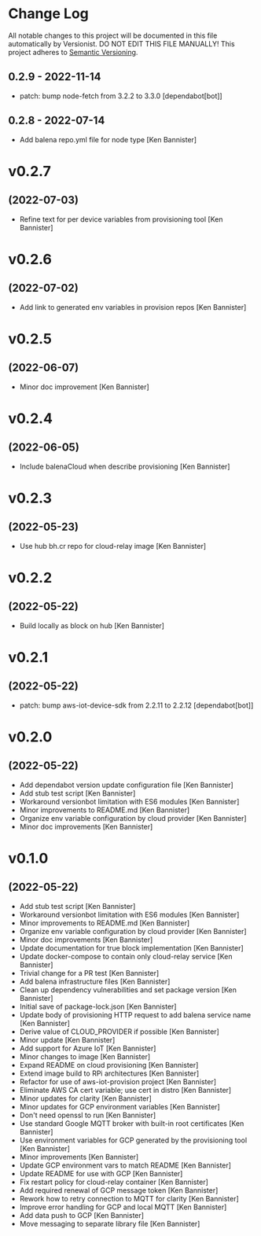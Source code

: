 # Change Log

All notable changes to this project will be documented in this file
automatically by Versionist. DO NOT EDIT THIS FILE MANUALLY!
This project adheres to [Semantic Versioning](http://semver.org/).

## 0.2.9 - 2022-11-14

* patch: bump node-fetch from 3.2.2 to 3.3.0 [dependabot[bot]]

## 0.2.8 - 2022-07-14

* Add balena repo.yml file for node type [Ken Bannister]

# v0.2.7
## (2022-07-03)

* Refine text for per device variables from provisioning tool [Ken Bannister]

# v0.2.6
## (2022-07-02)

* Add link to generated env variables in provision repos [Ken Bannister]

# v0.2.5
## (2022-06-07)

* Minor doc improvement [Ken Bannister]

# v0.2.4
## (2022-06-05)

* Include balenaCloud when describe provisioning [Ken Bannister]

# v0.2.3
## (2022-05-23)

* Use hub bh.cr repo for cloud-relay image [Ken Bannister]

# v0.2.2
## (2022-05-22)

* Build locally as block on hub [Ken Bannister]

# v0.2.1
## (2022-05-22)

* patch: bump aws-iot-device-sdk from 2.2.11 to 2.2.12 [dependabot[bot]]

# v0.2.0
## (2022-05-22)

* Add dependabot version update configuration file [Ken Bannister]
* Add stub test script [Ken Bannister]
* Workaround versionbot limitation with ES6 modules [Ken Bannister]
* Minor improvements to README.md [Ken Bannister]
* Organize env variable configuration by cloud provider [Ken Bannister]
* Minor doc improvements [Ken Bannister]

# v0.1.0
## (2022-05-22)

* Add stub test script [Ken Bannister]
* Workaround versionbot limitation with ES6 modules [Ken Bannister]
* Minor improvements to README.md [Ken Bannister]
* Organize env variable configuration by cloud provider [Ken Bannister]
* Minor doc improvements [Ken Bannister]
* Update documentation for true block implementation [Ken Bannister]
* Update docker-compose to contain only cloud-relay service [Ken Bannister]
* Trivial change for a PR test [Ken Bannister]
* Add balena infrastructure files [Ken Bannister]
* Clean up dependency vulnerabilities and set package version [Ken Bannister]
* Initial save of package-lock.json [Ken Bannister]
* Update body of provisioning HTTP request to add balena service name [Ken Bannister]
* Derive value of CLOUD_PROVIDER if possible [Ken Bannister]
* Minor update [Ken Bannister]
* Add support for Azure IoT [Ken Bannister]
* Minor changes to image [Ken Bannister]
* Expand README on cloud provisioning [Ken Bannister]
* Extend image build to RPi architectures [Ken Bannister]
* Refactor for use of aws-iot-provision project [Ken Bannister]
* Eliminate AWS CA cert variable; use cert in distro [Ken Bannister]
* Minor updates for clarity [Ken Bannister]
* Minor updates for GCP environment variables [Ken Bannister]
* Don't need openssl to run [Ken Bannister]
* Use standard Google MQTT broker with built-in root certificates [Ken Bannister]
* Use environment variables for GCP generated by the provisioning tool [Ken Bannister]
* Minor improvements [Ken Bannister]
* Update GCP environment vars to match README [Ken Bannister]
* Update README for use with GCP [Ken Bannister]
* Fix restart policy for cloud-relay container [Ken Bannister]
* Add required renewal of GCP message token [Ken Bannister]
* Rework how to retry connection to MQTT for clarity [Ken Bannister]
* Improve error handling for GCP and local MQTT [Ken Bannister]
* Add data push to GCP [Ken Bannister]
* Move messaging to separate library file [Ken Bannister]
